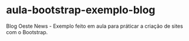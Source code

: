 # aula-bootstrap-exemplo-blog

Blog Oeste News - Exemplo feito em aula para práticar a criação de sites com o Bootstrap.
